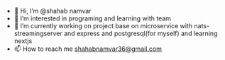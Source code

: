 - 👋 Hi, I’m @shahab namvar
- 👀 I’m interested in programing and learning with team
- 🌱 I’m currently working on project base on microservice with nats-streamingserver and express and postgresql(for myself) and learning nextjs
- 📫 How to reach me shahabnamvar36@gmail.com

<!---
shahabnmr/shahabnmr is a ✨ special ✨ repository because its `README.md` (this file) appears on your GitHub profile.
You can click the Preview link to take a look at your changes.
--->
